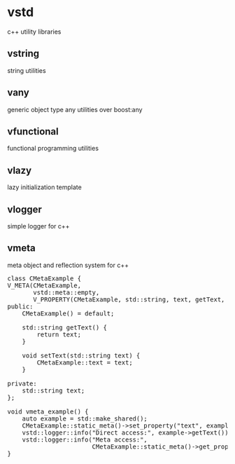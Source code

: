 # vstd
c++ utility libraries
## vstring
string utilities
## vany
generic object type any utilities over boost:any
## vfunctional
functional programming utilities
## vlazy
lazy initialization template
## vlogger
simple logger for c++
## vmeta
meta object and reflection system for c++
<pre>
class CMetaExample {
V_META(CMetaExample,
       vstd::meta::empty,
       V_PROPERTY(CMetaExample, std::string, text, getText, setText))
public:
    CMetaExample() = default;

    std::string getText() {
        return text;
    }

    void setText(std::string text) {
        CMetaExample::text = text;
    }

private:
    std::string text;
};

void vmeta_example() {
    auto example = std::make_shared<CMetaExample>();
    CMetaExample::static_meta()->set_property<CMetaExample, std::string>("text", example, "exampleText");
    vstd::logger::info("Direct access:", example->getText());
    vstd::logger::info("Meta access:",
                       CMetaExample::static_meta()->get_property<CMetaExample, std::string>("text", example));
}
</re>
